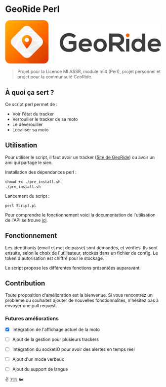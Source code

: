 # GeoRide Perl

![Logo GeoRide](https://github.com/Ximmer00/Georide-Perl/blob/master/logo_transparent.png)

> Projet pour la Licence MI ASSR, module mi4 (Perl), projet personnel et projet pour la communauté GeoRide.

## À quoi ça sert ?

Ce script perl permet de :

-   Voir l'état du tracker
-   Verrouiller le tracker de sa moto
-   Le déverouiller
-   Localiser sa moto

## Utilisation

Pour utiliser le script, il faut avoir un tracker ([Site de GeoRide](https://georide.fr/ "Site de GeoRide")) ou avoir un ami qui partage le sien.

Installation des dépendances perl :

```
chmod +x ./pre_install.sh
./pre_install.sh
```

Lancement du script :

```
perl Script.pl
```
Pour comprendre le fonctionnement voici la documentation de l'utilisation de l'API se trouve [ici](https://api.georide.fr "Doc de l'API").

## Fonctionnement
Les identifiants (email et mot de passe) sont demandés, et vérifiés. Ils sont ensuite, selon le choix de l'utilisateur, stockés dans un fichier de config. Le token d'autorisation est chiffré pour le stockage.

Le script propose les différentes fonctions présentées auparavant.

## Contribution
Toute proposition d'amélioration est la bienvenue. Si vous rencontrez un problème ou souhaitez ajouter de nouvelles fonctionnalités, n'hésitez pas à envoyer une pull request.


### Futures améliorations
- [x] Intégration de l'affichage actuel de la moto
- [ ] Ajout de la gestion pour plusieurs trackers
- [ ] Intégration du socketIO pour avoir des alertes en temps réel
- [ ] Ajout d'un mode verbeux
- [ ] Ajout du support de langue


✌️ 🇫🇷 🏍️
